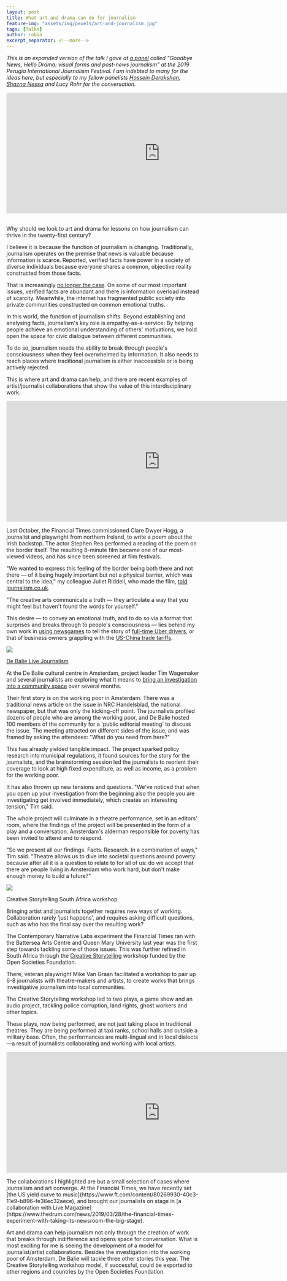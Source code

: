 ```yaml
---
layout: post
title: What art and drama can do for journalism
feature-img: "assets/img/pexels/art-and-journalism.jpg"  
tags: [Talks]
author: robin
excerpt_separator: <!--more-->
---
```


_This is an expanded version of the talk I gave at [a panel](https://www.journalismfestival.com/programme/2019/goodbye-news-hello-drama-visual-forms-and-post-news-journalism) called "Goodbye News, Hello Drama: visual forms and post-news journalism" at the 2019 Perugia International Journalism Festival. I am indebted to many for the ideas here, but especially to my fellow panelists [Hossein Derakshan](https://twitter.com/h0d3r), [Shazna Nessa](https://twitter.com/shazna) and Lucy Rohr for the conversation._
<!--more-->
<div class="videowrapper"><iframe width="800" height="315" src="https://www.youtube.com/embed/cXq0iSD8yow" frameborder="0" allow="accelerometer; autoplay; encrypted-media; gyroscope; picture-in-picture" allowfullscreen></iframe></div>

<p></p>
<br>
<span class="firstLetter">W</span>hy should we look to art and drama for lessons on how journalism can thrive in the twenty-first century?

I believe it is because the function of journalism is changing. Traditionally, journalism operates on the premise that news is valuable because information is scarce. Reported, verified facts have power in a society of diverse individuals because everyone shares a common, objective reality constructed from those facts.

That is increasingly [no longer the case](https://www.niemanlab.org/2018/12/the-news-is-dying-but-journalism-will-not-and-should-not/). On some of our most important issues, verified facts are abundant and there is information overload instead of scarcity. Meanwhile, the internet has fragmented public society into private communities constructed on common emotional truths. 

In this world, the function of journalism shifts. Beyond establishing and analysing facts, journalism's key role is empathy-as-a-service: By helping people achieve an emotional understanding of others' motivations, we hold open the space for civic dialogue between different communities. 

To do so, journalism needs the ability to break through people's consciousness when they feel overwhelmed by information. It also needs to reach places where traditional journalism is either inaccessible or is being actively rejected.

This is where art and drama can help, and there are recent examples of artist/journalist collaborations that show the value of this interdisciplinary work.

<div class="videowrapper"><iframe width="800" height="315" src="https://www.youtube.com/embed/8cZe2ihEZO8" frameborder="0" allow="accelerometer; autoplay; encrypted-media; gyroscope; picture-in-picture" allowfullscreen></iframe></div>
<p></p>
<span class="firstLetter">L</span>ast October, the Financial Times commissioned Clare Dwyer Hogg, a journalist and playwright from northern Ireland, to write a poem about the Irish backstop. The actor Stephen Rea performed a reading of the poem on the border itself. The resulting 8-minute film became one of our most-viewed videos, and has since been screened at film festivals. 

"We wanted to express this feeling of the border being both there and not there &mdash; of it being hugely important but not a physical barrier, which was central to the idea," my colleague Juliet Riddell, who made the film, [told journalism.co.uk](https://www.journalism.co.uk/video/caroline-ft/s400/a728276/). 

"The creative arts communicate a truth &mdash; they articulate a way that you might feel but haven't found the words for yourself."

This desire &mdash; to convey an emotional truth, and to do so via a format that surprises and breaks through to people's consciousness &mdash; lies behind my own work in [using newsgames](/newsgames/) to tell the story of [full-time Uber drivers](https://ig.ft.com/uber-game/), or that of business owners grappling with the [US-China trade tariffs](https://ig.ft.com/trump-china-tariffs/).

![](/assets/img/debalie.jpg)
<p class="caption"><a href="https://debalie.nl/member/de-balie-live-journalism/">De Balie Live Journalism</a></p>

<span class="firstLetter">A</span>t the De Balie cultural centre in Amsterdam, project leader Tim Wagemaker and several journalists are exploring what it means to [bring an investigation into a community space](https://debalie.nl/member/de-balie-live-journalism/) over several months. 

Their first story is on the working poor in Amsterdam. There was a traditional news article on the issue in NRC Handelsblad, the national newspaper, but that was only the kicking-off point. The journalists profiled dozens of people who are among the working poor, and De Balie hosted 100 members of the community for a 'public editorial meeting' to discuss the issue. The meeting attracted on different sides of the issue, and was framed by asking the attendees: "What do you need from here?"

This has already yielded tangible impact. The project sparked policy research into municipal regulations, it found sources for the story for the journalists, and the brainstorming session led the journalists to reorient their coverage to look at high fixed expenditure, as well as income, as a problem for the working poor.

It has also thrown up new tensions and questions. "We've noticed that when you open up your investigation from the beginning also the people you are investigating get involved immediately, which creates an interesting tension," Tim said.

The whole project will culminate in a theatre performance, set in an editors' room, where the findings of the project will be presented in the form of a play and a conversation. Amsterdam's alderman responsible for poverty has been invited to attend and to respond. 

"So we present all our findings. Facts. Research. In a combination of ways," Tim said. "Theatre allows us to dive into societal questions around poverty: because after all it is a question to relate to for all of us: do we accept that there are people living in Amsterdam who work hard, but don't make enough money to build a future?"

![](/assets/img/southafrica.jpg)
<p class="caption">Creative Storytelling South Africa workshop</p>

<span class="firstLetter">B</span>ringing artist and journalists together requires new ways of working. Collaboration rarely 'just happens', and requires asking difficult questions, such as who has the final say over the resulting work?

The Contemporary Narrative Labs experiment the Financial Times ran with the Battersea Arts Centre and Queen Mary University last year was the first step towards tackling some of those issues. This was further refined in South Africa through the [Creative Storytelling](https://creativestorytelling.co.za/) workshop funded by the Open Societies Foundation.

There, veteran playwright Mike Van Graan facilitated a workshop to pair up 6-8 journalists with theatre-makers and artists, to create works that brings investigative journalism into local communities.  

The Creative Storytelling workshop led to two plays, a game show and an audio project, tackling police corruption, land rights, ghost workers and other topics. 

These plays, now being performed, are not just taking place in traditional theatres. They are being performed at taxi ranks, school halls and outside a military base. Often, the performances are multi-lingual and in local dialects&mdash;a result of journalists collaborating and working with local artists.

<div class="videowrapper"><iframe width="800" height="315" src="https://www.youtube.com/embed/NbiX2SSes40" frameborder="0" allow="accelerometer; autoplay; encrypted-media; gyroscope; picture-in-picture" allowfullscreen></iframe></div>
<p></p>
<span class="firstLetter">T</span>he collaborations I highlighted are but a small selection of cases where journalism and art converge. At the Financial Times, we have recently set [the US yield curve to music](https://www.ft.com/content/80269930-40c3-11e9-b896-fe36ec32aece), and brought our journalists on stage in [a collaboration with Live Magazine](https://www.thedrum.com/news/2019/03/28/the-financial-times-experiment-with-taking-its-newsroom-the-big-stage).

Art and drama can help journalism not only through the creation of work that breaks through indifference and opens space for conversation. What is most exciting for me is seeing the development of a model for journalist/artist collaborations. Besides the investigation into the working poor of Amsterdam, De Balie will tackle three other stories this year. The Creative Storytelling workshop model, if successful, could be exported to other regions and countries by the Open Societies Foundation.
